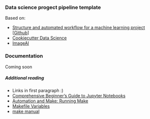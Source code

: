 ### Data science progect pipeline template
Based on:
* [Structure and automated workflow for a machine learning project](https://towardsdatascience.com/structure-and-automated-workflow-for-a-machine-learning-project-2fa30d661c1e) [[Github](https://github.com/artofai/overcome-the-chaos)]
* [Cookiecutter Data Science](https://drivendata.github.io/cookiecutter-data-science/)
* [ImageAI](https://github.com/OlafenwaMoses/ImageAI)

### Documentation
Coming soon

##### Additional reading
- Links in first paragraph :)
- [Comprehensive Beginner’s Guide to Jupyter Notebooks](https://www.analyticsvidhya.com/blog/2018/05/starters-guide-jupyter-notebook/)
- [Automation and Make: Running Make](http://swcarpentry.github.io/make-novice/reference)
- [Makefile Variables](https://adamcod.es/2016/11/15/makefile-variables.html)
- [make manual](https://www.gnu.org/software/make/manual/html_node/Make-Control-Functions.html)
